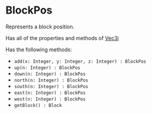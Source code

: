 # BlockPos
Represents a block position.

Has all of the properties and methods of [Vec3i](Vec3i.md)

Has the following methods:
- `add(x: Integer, y: Integer, z: Integer) : BlockPos`
- `up(n: Integer) : BlockPos`
- `down(n: Integer) : BlockPos`
- `north(n: Integer) : BlockPos`
- `south(n: Integer) : BlockPos`
- `east(n: Integer) : BlockPos`
- `west(n: Integer) : BlockPos`
- `getBlock() : Block`

